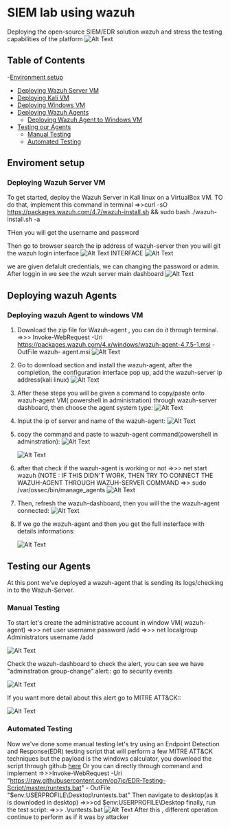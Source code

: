 # SIEM lab using wazuh
  Deploying the open-source SIEM/EDR solution wazuh and stress the testing capabilities of the platform
 ![Alt Text](https://github.com/santosholi01/SIEM_lab_wazuh/blob/0f670e05446898d494718d196bfb62ee9510e11b/screenshot/display_____SIEM____Dashboard.png)
 
## Table of Contents

-[Environment setup](#enviroment-setup)
  - [Deploying Wazuh Server VM](#deploying-wazuh-server-vm)
  - [Deploying Kali VM](#deploying-kali-vm)
  - [Deploying Windows VM](#deploying-windows-vm)
- [Deploying Wazuh Agents](#deploying-wazuh-agents)
  - [Deploying Wazuh Agent to Windows VM](#deploying-wazuh-agent-to-windows-vm)
- [ Testing our Agents](#stress-testing-our-agents)
  - [Manual Testing](#manual-testing)
  - [Automated Testing](#automated-testing)



## Enviroment setup
### Deploying Wazuh Server VM
  To get started, deploy the Wazuh Server in Kali linux on a VirtualBox VM. 
   TO do that, implement this command in terminal
     =>>curl -sO https://packages.wazuh.com/4.7/wazuh-install.sh && sudo bash ./wazuh-install.sh -a


  THen you will get the username and password


  Then go to browser search the ip address of wazuh-server then you will git the wazuh login interface
  ![Alt Text](https://github.com/santosholi01/SIEM_lab_wazuh/blob/c5ef8bffe76e158b5a6c5b680bca99d449a898c6/screenshot/Browse_ip.png)
  INTERFACE
  ![Alt Text](https://github.com/santosholi01/SIEM_lab_wazuh/blob/c5ef8bffe76e158b5a6c5b680bca99d449a898c6/screenshot/login_interface.png)

we are given defalult credentials, we can changing the password or admin. After loggin in  we see the wzuh server main dashboard
   ![Alt Text](https://github.com/santosholi01/SIEM_lab_wazuh/blob/c5ef8bffe76e158b5a6c5b680bca99d449a898c6/screenshot/dashboard.png)


## Deploying wazuh Agents
### Deploying wazuh Agent to windows VM
  1. Download the zip file for Wazuh-agent , you can do it through terminal.
     =>>> Invoke-WebRequest -Uri https://packages.wazuh.com/4.x/windows/wazuh-agent-4.7.5-1.msi -OutFile wazuh-                  agent.msi
     ![Alt Text](https://github.com/santosholi01/SIEM_lab_wazuh/blob/c5ef8bffe76e158b5a6c5b680bca99d449a898c6/screenshot/wazuh_agent.png)

     
  3. Go to download section and install the wazuh-agent, after the completion, the configuration              interface pop up, add the wazuh-server ip address(kali linux)
     ![Alt Text](https://github.com/santosholi01/SIEM_lab_wazuh/blob/c5ef8bffe76e158b5a6c5b680bca99d449a898c6/screenshot/window_agent_interface_add_ip_.png)
     
 4. After these steps you will be given a command to copy/paste onto wazuh-agent VM( powershell in administration) through wazuh-server dashboard, then choose the agent system type:
     ![Alt Text](https://github.com/santosholi01/SIEM_lab_wazuh/blob/c5ef8bffe76e158b5a6c5b680bca99d449a898c6/screenshot/choose%20-agents-type.png)

5. Input the ip of server and name of the wazuh-agent:
    ![Alt Text](https://github.com/santosholi01/SIEM_lab_wazuh/blob/c5ef8bffe76e158b5a6c5b680bca99d449a898c6/screenshot/assign_ip.png)

6. copy the command and paste to wazuh-agent command(powershell in adminstration):
    ![Alt Text](https://github.com/santosholi01/SIEM_lab_wazuh/blob/c5ef8bffe76e158b5a6c5b680bca99d449a898c6/screenshot/copy_command_agent.png)

    ![Alt Text](https://github.com/santosholi01/SIEM_lab_wazuh/blob/c5ef8bffe76e158b5a6c5b680bca99d449a898c6/screenshot/paste_command_window.png)

7.  after that check if the wazuh-agent is working or not
     =>>> net start wazuh
 (NOTE : IF THIS DIDN'T WORK, THEN TRY TO CONNECT THE WAZUH-AGENT THROUGH WAZUH-SERVER COMMAND
     =>> sudo /var/ossec/bin/manage_agents
        ![Alt Text](https://github.com/santosholi01/SIEM_lab_wazuh/blob/c5ef8bffe76e158b5a6c5b680bca99d449a898c6/screenshot/diffenent_method_2.png)
  
 9. Then, refresh the wazuh-dashboard, then you will the the wazuh-agent connected:
     ![Alt Text](https://github.com/santosholi01/SIEM_lab_wazuh/blob/c5ef8bffe76e158b5a6c5b680bca99d449a898c6/screenshot/active_1.png)

10. If we go the wazuh-agent and then you get the full insterface with details informations:

     ![Alt Text](https://github.com/santosholi01/SIEM_lab_wazuh/blob/c5ef8bffe76e158b5a6c5b680bca99d449a898c6/screenshot/active_2.png)
    
   
## Testing our Agents
At this pont we've deployed a wazuh-agent that is sending its logs/checking in to the Wazuh-Server.
 
### Manual Testing
  To start let's create the administrative account in window VM( wazuh-agent)
     =>>> net user username password /add
     =>>> net localgroup Administrators username /add

  ![Alt Text](https://github.com/santosholi01/SIEM_lab_wazuh/blob/f1c23641111a4ca9394a9432d97e480bb264a7de/screenshot/command_to_create_group_administrtion_.png)

Check the wazuh-dashboard to check the alert,  you can see we have "adminstration group-change" alert::
  go to security  events

![Alt Text](https://github.com/santosholi01/SIEM_lab_wazuh/blob/f1c23641111a4ca9394a9432d97e480bb264a7de/screenshot/administration_group_change_dashboard_.png)

If you want more detail about this alert go to  MITRE ATT&CK::

![Alt Text](https://github.com/santosholi01/SIEM_lab_wazuh/blob/f1c23641111a4ca9394a9432d97e480bb264a7de/screenshot/details_of_administration_.png)


### Automated Testing
 Now we've done some manual testing let's try using an Endpoint Detection and Response(EDR) testing  script that
 will perform a few MITRE ATT&CK techniques but the payload is the windows calculator, you download the script through github [here](https://github.com/op7ic/EDR-Testing-Script/tree/master)
 Or you can directly through command and implement
  =>>>Invoke-WebRequest -Uri "https://raw.githubusercontent.com/op7ic/EDR-Testing-Script/master/runtests.bat" -          OutFile "$env:USERPROFILE\Desktop\runtests.bat"
  Then navigate to desktop(as it is downloded in desktop)
     =>>>cd $env:USERPROFILE\Desktop
finally, run the test script:
   =>>> .\runtests.bat
 ![Alt Text]()
   After this , different operation continue to perform as if it was by attacker

